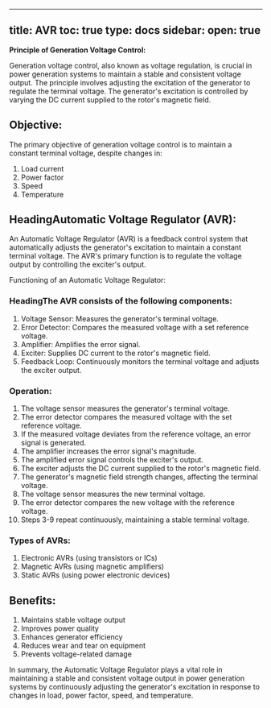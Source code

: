 
---
title: AVR
toc: true
type: docs
sidebar:
  open: true
---
**Principle of Generation Voltage Control:**

Generation voltage control, also known as voltage regulation, is crucial in power generation systems to maintain a stable and consistent voltage output. The principle involves adjusting the excitation of the generator to regulate the terminal voltage. The generator's excitation is controlled by varying the DC current supplied to the rotor's magnetic field.

## Objective:

The primary objective of generation voltage control is to maintain a constant terminal voltage, despite changes in:

1. Load current
2. Power factor
3. Speed
4. Temperature

## HeadingAutomatic Voltage Regulator (AVR):

An Automatic Voltage Regulator (AVR) is a feedback control system that automatically adjusts the generator's excitation to maintain a constant terminal voltage. The AVR's primary function is to regulate the voltage output by controlling the exciter's output.

Functioning of an Automatic Voltage Regulator:

### HeadingThe AVR consists of the following components:

1. Voltage Sensor: Measures the generator's terminal voltage.
2. Error Detector: Compares the measured voltage with a set reference voltage.
3. Amplifier: Amplifies the error signal.
4. Exciter: Supplies DC current to the rotor's magnetic field.
5. Feedback Loop: Continuously monitors the terminal voltage and adjusts the exciter output.

### Operation:

1. The voltage sensor measures the generator's terminal voltage.
2. The error detector compares the measured voltage with the set reference voltage.
3. If the measured voltage deviates from the reference voltage, an error signal is generated.
4. The amplifier increases the error signal's magnitude.
5. The amplified error signal controls the exciter's output.
6. The exciter adjusts the DC current supplied to the rotor's magnetic field.
7. The generator's magnetic field strength changes, affecting the terminal voltage.
8. The voltage sensor measures the new terminal voltage.
9. The error detector compares the new voltage with the reference voltage.
10. Steps 3-9 repeat continuously, maintaining a stable terminal voltage.

### Types of AVRs:

1. Electronic AVRs (using transistors or ICs)
2. Magnetic AVRs (using magnetic amplifiers)
3. Static AVRs (using power electronic devices)

## Benefits:

1. Maintains stable voltage output
2. Improves power quality
3. Enhances generator efficiency
4. Reduces wear and tear on equipment
5. Prevents voltage-related damage

In summary, the Automatic Voltage Regulator plays a vital role in maintaining a stable and consistent voltage output in power generation systems by continuously adjusting the generator's excitation in response to changes in load, power factor, speed, and temperature.

